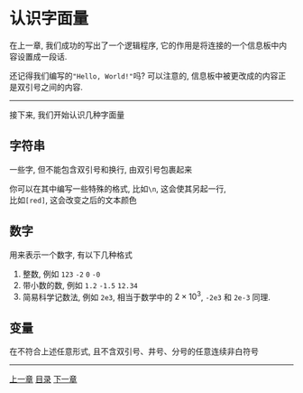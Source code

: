 # 认识字面量
在上一章, 我们成功的写出了一个逻辑程序,
它的作用是将连接的一个信息板中内容设置成一段话.

还记得我们编写的`"Hello, World!"`吗? 可以注意的,
信息板中被更改成的内容正是双引号之间的内容.

---

接下来, 我们开始认识几种字面量


字符串
---
一些字, 但不能包含双引号和换行, 由双引号包裹起来

你可以在其中编写一些特殊的格式, 比如`\n`, 这会使其另起一行,\
比如`[red]`, 这会改变之后的文本颜色


数字
---
用来表示一个数字, 有以下几种格式
1. 整数, 例如 `123` `-2` `0` `-0`
2. 带小数的数, 例如 `1.2` `-1.5` `12.34`
3. 简易科学记数法, 例如 `2e3`, 相当于数学中的 $2 \times 10^3$,
   `-2e3` 和 `2e-3` 同理.


变量
---
在不符合上述任意形式, 且不含双引号、井号、分号的任意连续非白符号


---
[上一章](./01-start.md)
[目录](./README.md)
[下一章](./03-what-is-variable.md)
